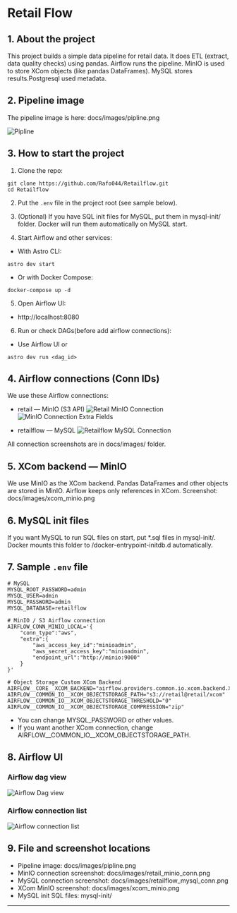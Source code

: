 
# Retail Flow

## 1. About the project
This project builds a simple data pipeline for retail data.
It does ETL (extract, data quality checks) using pandas.
Airflow runs the pipeline. MinIO is used to store XCom objects (like pandas DataFrames).
MySQL stores results.Postgresql used metadata.

## 2. Pipeline image
The pipeline image is here:
docs/images/pipline.png

![Pipline](docs/images/pipline.png)

## 3. How to start the project

1. Clone the repo:
```
git clone https://github.com/Rafo044/Retailflow.git
cd Retailflow
```

2. Put the `.env` file in the project root (see sample below).

3. (Optional) If you have SQL init files for MySQL, put them in mysql-init/ folder.
Docker will run them automatically on MySQL start.

4. Start Airflow and other services:

- With Astro CLI:
```
astro dev start
```

- Or with Docker Compose:
```
docker-compose up -d
```

5. Open Airflow UI:
- http://localhost:8080

6. Run or check DAGs(before add airflow connections):
- Use Airflow UI or
```
astro dev run <dag_id>
```

## 4. Airflow connections (Conn IDs)

We use these Airflow connections:

- retail — MinIO (S3 API)
![Retail MinIO Connection](docs/images/retail_minio_conn.png)
![MinIO Connection Extra Fields](docs/images/minio-extra-fields.png)


- retailflow — MySQL
![Retailflow MySQL Connection](docs/images/retailflow_mysql_conn.png)

All connection screenshots are in docs/images/ folder.

## 5. XCom backend — MinIO

We use MinIO as the XCom backend.
Pandas DataFrames and other objects are stored in MinIO.
Airflow keeps only references in XCom.
Screenshot: docs/images/xcom_minio.png

## 6. MySQL init files

If you want MySQL to run SQL files on start, put *.sql files in mysql-init/.
Docker mounts this folder to /docker-entrypoint-initdb.d automatically.

## 7. Sample `.env` file

```
# MySQL
MYSQL_ROOT_PASSWORD=admin
MYSQL_USER=admin
MYSQL_PASSWORD=admin
MYSQL_DATABASE=retailflow

# MinIO / S3 Airflow connection
AIRFLOW_CONN_MINIO_LOCAL='{
    "conn_type":"aws",
    "extra":{
        "aws_access_key_id":"minioadmin",
        "aws_secret_access_key":"minioadmin",
        "endpoint_url":"http://minio:9000"
    }
}'

# Object Storage Custom XCom Backend
AIRFLOW__CORE__XCOM_BACKEND="airflow.providers.common.io.xcom.backend.XComObjectStorageBackend"
AIRFLOW__COMMON_IO__XCOM_OBJECTSTORAGE_PATH="s3://retail@retail/xcom"
AIRFLOW__COMMON_IO__XCOM_OBJECTSTORAGE_THRESHOLD="0"
AIRFLOW__COMMON_IO__XCOM_OBJECTSTORAGE_COMPRESSION="zip"
```

- You can change MYSQL_PASSWORD or other values.
- If you want another XCom connection, change AIRFLOW__COMMON_IO__XCOM_OBJECTSTORAGE_PATH.

## 8. Airflow UI

### Airflow dag view
![Airflow Dag view](docs/images/dagview.png)

### Airflow connection list
![Airflow connection list](docs/images/airflow_conn_list.png)

## 9. File and screenshot locations

- Pipeline image: docs/images/pipline.png
- MinIO connection screenshot: docs/images/retail_minio_conn.png
- MySQL connection screenshot: docs/images/retailflow_mysql_conn.png
- XCom MinIO screenshot: docs/images/xcom_minio.png
- MySQL init SQL files: mysql-init/

---
